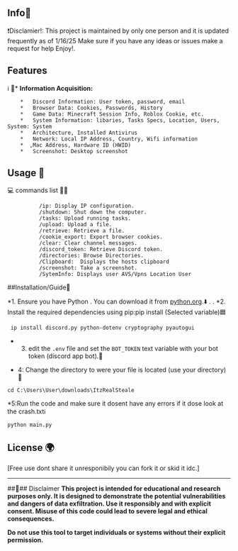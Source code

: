 
## Info📂

   ❗Disclamier!: This project is maintained by only one person and it is updated frequently as of 1/16/25 
Make sure if you have any ideas or issues make a request for help Enjoy!.
   
## Features 
ℹ️                🔵*   **Information Acquisition:**
                                              
        *   Discord Information: User token, password, email
        *   Browser Data: Cookies, Passwords, History
        *   Game Data: Minecraft Session Info, Roblox Cookie, etc.
        *   System Information: libaries, Tasks Specs, Location, Users, System: System 
        *   Architecture, Installed Antivirus
        *   Network: Local IP Address, Country, Wifi information
        *  ,Mac Address, Hardware ID (HWID)
        *   Screenshot: Desktop screenshot



## Usage 🔧


                
💻                commands list 🧑‍💻
```                
          /ip: Display IP configuration.
          /shutdown: Shut down the computer.
          /tasks: Upload running tasks.
          /upload: Upload a file.
          /retrieve: Retrieve a file.
          /cookie_export: Export browser cookies.
          /clear: Clear channel messages.
          /discord_token: Retrieve Discord token.
          /directories: Browse Directories.
          /Clipboard:  Displays the hosts clipboard
          /screenshot: Take a screenshot.
          /SytemInfo: Displays user AVS/Vpns Location User
```
   ##Installation/Guide📘
        
   *1.  Ensure you have Python . You can download it from [python.org](https://www.python.org/).⬇️
.
.
   *2.  Install the required dependencies using pip:pip install (Selected variable)🟦
 ```
  ip install discord.py python-dotenv cryptography pyautogui 
 ```
  * 3.  edit the `.env` file and set the `BOT_TOKEN`  text variable with your bot token (discord app bot).📄
 
 
  
  * 4: Change the directory to were your file is located (use your directory) 📂
 ```
 cd C:\Users\User\downloads\ItzRealSteale
 ```

   *5:Run the code and make sure it dosent have any errors if it dose look at the crash.txtℹ️
 ```
python main.py
```


## License 🌍

[Free use dont share it unresponibily you can fork it or skid it idc.]

---

##🔴## Disclaimer
**This project is intended for educational and research purposes only. It is designed to demonstrate the potential vulnerabilities and dangers of data exfiltration. Use it responsibly and with explicit consent. Misuse of this code could lead to severe legal and ethical consequences.**

**Do not use this tool to target individuals or systems without their explicit permission.**
